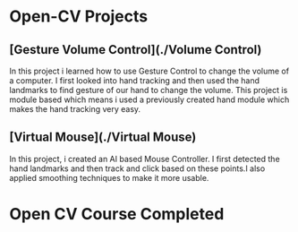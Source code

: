 # Open-CV Projects

## [Gesture Volume Control](./Volume Control)

In this project i learned how to use Gesture Control to change the volume of a computer. I first looked into hand tracking and then used the hand landmarks to find gesture of our hand to change the volume. This project is module based which means i used a previously created hand module which makes the hand tracking very easy.

## [Virtual Mouse](./Virtual Mouse)
In this project, i created an AI based Mouse Controller. I first detected the hand landmarks and then track and click based on these points.I also applied smoothing techniques to make it more usable.

# Open CV Course Completed

